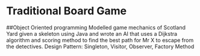 # Traditional Board Game
##Object Oriented programming
Modelled game mechanics of Scotland Yard given a skeleton using Java and wrote an AI that uses a Dijkstra algorithm and scoring method to find the best path for Mr X to escape from the detectives.
Design Pattern: Singleton, Visitor, Observer, Factory Method
